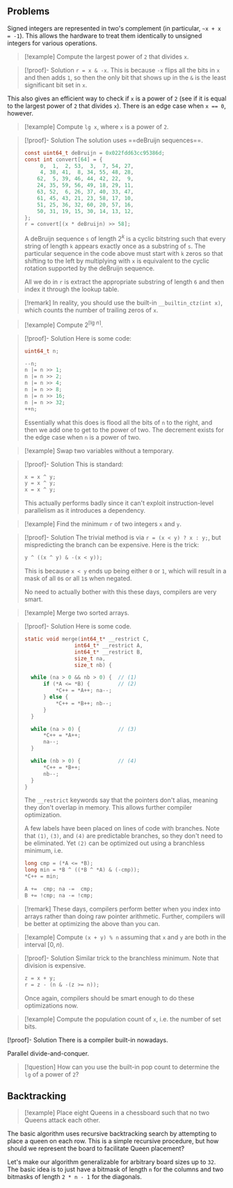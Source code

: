 ## Problems

Signed integers are represented in two's complement (in particular, `~x + x = -1`). This allows the hardware to treat them identically to unsigned integers for various operations.

> [!example] 
> Compute the largest power of `2` that divides `x`.

> [!proof]- Solution
>  `r = x & -x`. This is because `-x` flips all the bits in `x` and then adds `1`, so then the only bit that shows up in the `&` is the least significant bit set in `x`.

This also gives an efficient way to check if `x` is a power of `2` (see if it is equal to the largest power of `2` that divides `x`). There is an edge case when `x == 0`, however.

> [!example]
> Compute `lg x`, where `x` is a power of `2`.

> [!proof]- Solution
> The solution uses ==deBruijn sequences==.
> 
> ```c
> const uint64_t deBruijn = 0x022fdd63cc95386d;
> const int convert[64] = {
>      0,  1,  2, 53,  3,  7, 54, 27,
>      4, 38, 41,  8, 34, 55, 48, 28,
>     62,  5, 39, 46, 44, 42, 22,  9,
>     24, 35, 59, 56, 49, 18, 29, 11,
>     63, 52,  6, 26, 37, 40, 33, 47,
>     61, 45, 43, 21, 23, 58, 17, 10,
>     51, 25, 36, 32, 60, 20, 57, 16,
>     50, 31, 19, 15, 30, 14, 13, 12,
> };
> r = convert[(x * deBruijn) >> 58]; 
> ```
> 
> A deBruijn sequence `s` of length $2^{k}$ is a cyclic bitstring such that every string of length `k` appears exactly once as a substring of `s`. The particular sequence in the code above must start with `k` zeros so that shifting to the left by multiplying with `x` is equivalent to the cyclic rotation supported by the deBruijn sequence.
> 
> All we do in `r` is extract the appropriate substring of length `6` and then index it through the lookup table.

> [!remark]
> In reality, you should use the built-in `__builtin_ctz(int x)`, which counts the number of trailing zeros of `x`.

> [!example]
> Compute $2^{\lceil \text{lg } n \rceil}$.

> [!proof]- Solution
> Here is some code:
> 
> ```c
> uint64_t n;
> 
> --n;
> n |= n >> 1;
> n |= n >> 2;
> n |= n >> 4;
> n |= n >> 8;
> n |= n >> 16;
> n |= n >> 32;
> ++n;
> ```
> 
> Essentially what this does is flood all the bits of `n` to the right, and then we add one to 
> get to the power of two. The decrement exists for the edge case when `n` is a power of two.

> [!example]
> Swap two variables without a temporary.

> [!proof]- Solution
> This is standard:
> 
> ```c
> x = x ^ y;
> y = x ^ y;
> x = x ^ y;
> ```
> 
> This actually performs badly since it can't exploit instruction-level parallelism as it introduces a dependency.

> [!example]
> Find the minimum `r` of two integers `x` and `y`.

> [!proof]- Solution
> The trivial method is via `r = (x < y) ? x : y;`, but mispredicting the branch can be expensive. Here is the trick:
> 
> ```c
> y ^ ((x ^ y) & -(x < y));
> ```
> 
> This is because `x < y` ends up being either `0` or `1`, which will result in a mask of all `0`s or all `1`s when negated. 
> 
> No need to actually bother with this these days, compilers are very smart.

> [!example]
> Merge two sorted arrays.

> [!proof]- Solution
> Here is some code.
> 
> ```c
> static void merge(int64_t* __restrict C,
> 				  int64_t* __restrict A,
> 				  int64_t* __restrict B,
> 				  size_t na,
> 				  size_t nb) {
> 
> 	while (na > 0 && nb > 0) {  // (1)
> 		if (*A <= *B) {         // (2)
> 			*C++ = *A++; na--;
> 		} else {
> 			*C++ = *B++; nb--;
> 		}
> 	}
> 
> 	while (na > 0) {            // (3)
> 		*C++ = *A++;
> 		na--;
> 	}
> 
> 	while (nb > 0) {            // (4)
> 		*C++ = *B++;
> 		nb--;
> 	}
> }
> ```
> 
> The `__restrict` keywords say that the pointers don't alias, meaning they don't overlap in memory. This allows further compiler optimization.
> 
> A few labels have been placed on lines of code with branches. Note that `(1)`, `(3)`, and `(4)` are predictable branches, so they don't need to be eliminated. Yet `(2)` can be optimized out using a branchless minimum, i.e.
> 
> ```c
> long cmp = (*A <= *B);
> long min = *B ^ ((*B ^ *A) & (-cmp));
> *C++ = min;
> 
> A +=  cmp; na -=  cmp;
> B += !cmp; na -= !cmp;
> ```

> [!remark]
> These days, compilers perform better when you index into arrays rather than doing raw pointer arithmetic. Further, compilers will be better at optimizing the above than you can.

> [!example]
> Compute `(x + y) % n` assuming that `x` and `y` are both in the interval $[0, n)$.

> [!proof]- Solution
> Similar trick to the branchless minimum. Note that division is expensive.
> 
> ```c
> z = x + y;
> r = z - (n & -(z >= n));
> ```
> 
> Once again, compilers should be smart enough to do these optimizations now.

> [!example]
> Compute the population count of `x`, i.e. the number of set bits.

[!proof]- Solution
There is a compiler built-in nowadays.

Parallel divide-and-conquer.

> [!question]
> How can you use the built-in pop count to determine the `lg` of a power of `2`?
## Backtracking

> [!example]
> Place eight Queens in a chessboard such that no two Queens attack each other.

The basic algorithm uses recursive backtracking search by attempting to place a queen on each row. This is a simple recursive procedure, but how should we represent the board to facilitate Queen placement?

Let's make our algorithm generalizable for arbitrary board sizes up to `32`. The basic idea is to just have a bitmask of length `n` for the columns and two bitmasks of length `2 * n - 1` for the diagonals.